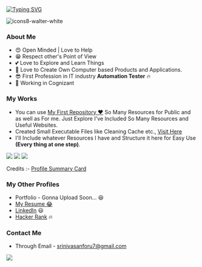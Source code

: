 

[![Typing SVG](https://readme-typing-svg.herokuapp.com?color=%234507F7&size=32&lines=Hi+I'm+Srinivasan)](https://git.io/typing-svg)

![icons8-walter-white](https://user-images.githubusercontent.com/91478125/156687459-47ac29ae-b8e7-4e16-8b8c-731fe7e2d9ca.svg)

### About Me

- 😍 Open Minded | Love to Help
- 😁 Respect other's Point of View
- 💕 Love to Explore and Learn Things
- 🎉 Love to Create Own Computer based Products and Applications.
- 😎 First Profession in IT industry **Automation Tester** 🔥
- 🤞 Working in Cognizant 

### My Works

- You can use [My First Repository ❤️](https://github.com/seeniforu/Useful_Repository.git) So Many Resources for Public and as well as For me. Just Explore I've Included So Many Resources and Useful Websites. 
- Created Small Executable Files like Cleaning Cache etc., [Visit Here](https://github.com/seeniforu/Own-Small-Applicatons)
- I'll Include whatever Resources I have and Structure it here for Easy Use **(Every thing at one step)**.

![](https://github-profile-summary-cards.vercel.app/api/cards/profile-details?username=seeniforu&theme=nord_dark) 
![](https://github-profile-summary-cards.vercel.app/api/cards/repos-per-language?username=seeniforu&theme=nord_dark)
![](https://github-profile-summary-cards.vercel.app/api/cards/stats?username=seeniforu&theme=nord_dark)

Credits :- [Profile Summary Card](https://github-profile-summary-cards.vercel.app/demo.html)


### My Other Profiles

- Portfolio - Gonna Upload Soon... 😆 
- [My Resume 😂](https://drive.google.com/file/d/1XyHPv2Kxmu14ziFFuae1qh9P9w92WLRA/view?usp=sharing)
- [LinkedIn](https://in.linkedin.com/in/srinivasan-karthikeyan-b17b3221a) 😃
- [Hacker Rank](https://www.hackerrank.com/srinivasanforu7) 🔥


### Contact Me

- Through Email - srinivasanforu7@gmail.com

<p align="left">
<img src="https://readme-typing-svg.herokuapp.com?color=%230236F7&size=28&lines=Thank+You.."></img>
</p>
